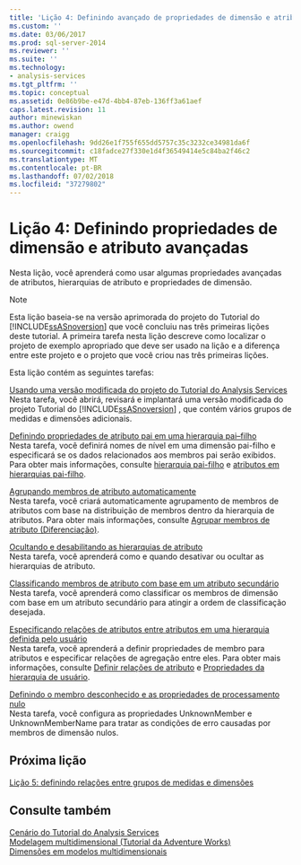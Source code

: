 ```yaml
---
title: 'Lição 4: Definindo avançado de propriedades de dimensão e atributo | Microsoft Docs'
ms.custom: ''
ms.date: 03/06/2017
ms.prod: sql-server-2014
ms.reviewer: ''
ms.suite: ''
ms.technology:
- analysis-services
ms.tgt_pltfrm: ''
ms.topic: conceptual
ms.assetid: 0e86b9be-e47d-4bb4-87eb-136ff3a61aef
caps.latest.revision: 11
author: minewiskan
ms.author: owend
manager: craigg
ms.openlocfilehash: 9dd26e1f755f655dd5757c35c3232ce34981da6f
ms.sourcegitcommit: c18fadce27f330e1d4f36549414e5c84ba2f46c2
ms.translationtype: MT
ms.contentlocale: pt-BR
ms.lasthandoff: 07/02/2018
ms.locfileid: "37279802"
---
```

# <a name="lesson-4-defining-advanced-attribute-and-dimension-properties"></a>Lição 4: Definindo propriedades de dimensão e atributo avançadas
  Nesta lição, você aprenderá como usar algumas propriedades avançadas de atributos, hierarquias de atributo e propriedades de dimensão.  
  
> [!NOTE]  
>  Esta lição baseia-se na versão aprimorada do projeto do Tutorial do [!INCLUDE[ssASnoversion](../includes/ssasnoversion-md.md)] que você concluiu nas três primeiras lições deste tutorial. A primeira tarefa nesta lição descreve como localizar o projeto de exemplo apropriado que deve ser usado na lição e a diferença entre este projeto e o projeto que você criou nas três primeiras lições.  
  
 Esta lição contém as seguintes tarefas:  
  
 [Usando uma versão modificada do projeto do Tutorial do Analysis Services](lesson-4-1-using-a-modified-version-of-the-analysis-services-tutorial-project.md)  
 Nesta tarefa, você abrirá, revisará e implantará uma versão modificada do projeto Tutorial do [!INCLUDE[ssASnoversion](../includes/ssasnoversion-md.md)] , que contém vários grupos de medidas e dimensões adicionais.  
  
 [Definindo propriedades de atributo pai em uma hierarquia pai–filho](lesson-4-2-defining-parent-attribute-properties-in-a-parent-child-hierarchy.md)  
 Nesta tarefa, você definirá nomes de nível em uma dimensão pai-filho e especificará se os dados relacionados aos membros pai serão exibidos. Para obter mais informações, consulte [hierarquia pai-filho](multidimensional-models/parent-child-dimension.md) e [atributos em hierarquias pai-filho](multidimensional-models/parent-child-dimension-attributes.md).  
  
 [Agrupando membros de atributo automaticamente](lesson-4-3-automatically-grouping-attribute-members.md)  
 Nesta tarefa, você criará automaticamente agrupamento de membros de atributos com base na distribuição de membros dentro da hierarquia de atributos. Para obter mais informações, consulte [Agrupar membros de atributo &#40;Diferenciação&#41;](multidimensional-models/attribute-properties-group-attribute-members.md).  
  
 [Ocultando e desabilitando as hierarquias de atributo](../analysis-services/lesson-4-4-hiding-and-disabling-attribute-hierarchies.md)  
 Nesta tarefa, você aprenderá como e quando desativar ou ocultar as hierarquias de atributo.  
  
 [Classificando membros de atributo com base em um atributo secundário](lesson-4-5-sorting-attribute-members-based-on-a-secondary-attribute.md)  
 Nesta tarefa, você aprenderá como classificar os membros de dimensão com base em um atributo secundário para atingir a ordem de classificação desejada.  
  
 [Especificando relações de atributos entre atributos em uma hierarquia definida pelo usuário](4-6-specifying-attribute-relationships-in-user-defined-hierarchy.md)  
 Nesta tarefa, você aprenderá a definir propriedades de membro para atributos e especificar relações de agregação entre eles. Para obter mais informações, consulte [Definir relações de atributo](multidimensional-models/attribute-relationships-define.md) e [Propriedades da hierarquia de usuário](multidimensional-models-olap-logical-dimension-objects/user-hierarchies-properties.md).  
  
 [Definindo o membro desconhecido e as propriedades de processamento nulo](lesson-4-7-defining-the-unknown-member-and-null-processing-properties.md)  
 Nesta tarefa, você configura as propriedades UnknownMember e UnknownMemberName para tratar as condições de erro causadas por membros de dimensão nulos.  
  
## <a name="next-lesson"></a>Próxima lição  
 [Lição 5: definindo relações entre grupos de medidas e dimensões](lesson-5-defining-relationships-between-dimensions-and-measure-groups.md)  
  
## <a name="see-also"></a>Consulte também  
 [Cenário do Tutorial do Analysis Services](analysis-services-tutorial-scenario.md)   
 [Modelagem multidimensional &#40;Tutorial da Adventure Works&#41;](multidimensional-modeling-adventure-works-tutorial.md)   
 [Dimensões em modelos multidimensionais](multidimensional-models/dimensions-in-multidimensional-models.md)  
  
  
